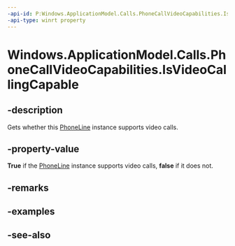 ```yaml
---
-api-id: P:Windows.ApplicationModel.Calls.PhoneCallVideoCapabilities.IsVideoCallingCapable
-api-type: winrt property
---
```


<!-- Property syntax
public bool IsVideoCallingCapable { get; }
-->

# Windows.ApplicationModel.Calls.PhoneCallVideoCapabilities.IsVideoCallingCapable

## -description
Gets whether this [PhoneLine](phoneline.md) instance supports video calls.

## -property-value
**True** if the [PhoneLine](phoneline.md) instance supports video calls, **false** if it does not.

## -remarks

## -examples

## -see-also
